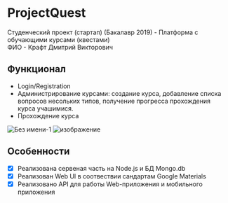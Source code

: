 # ProjectQuest
Студенческий проект (стартап) (Бакалавр 2019) - Платформа с обучающими курсами (квестами)  
ФИО - Крафт Дмитрий Викторович

## Функционал
* Login/Registration
* Администрирование курсами: создание курса, добавление списка вопросов несольких типов, получение прогресса прохождения курса учашимися.
* Прохождение курса

![Без имени-1](https://user-images.githubusercontent.com/50046999/183635706-f232881b-d2af-418c-9213-0ab777a18a80.png)
![изображение](https://user-images.githubusercontent.com/50046999/183636628-6c4e044e-9964-4783-bc47-c1dab73b6806.png)

## Особенности
- [x] Реализована сервеная часть на Node.js и БД Mongo.db
- [x] Реализован Web UI в соотвествии сандартам Google Materials
- [x] Реализовано API для работы Web-приложения и мобильного приложения
